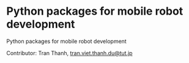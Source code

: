 # Python packages for mobile robot development
Python packages for mobile robot development 

Contributor: Tran Thanh, tran.viet.thanh.du@tut.jp
